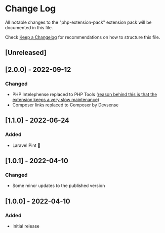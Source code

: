 # Change Log

All notable changes to the "php-extension-pack" extension pack will be documented in this file.

Check [Keep a Changelog](http://keepachangelog.com/) for recommendations on how to structure this file.

## [Unreleased]

## [2.0.0] - 2022-09-12

### Changed

- PHP Intelephense replaced to PHP Tools ([reason behind this is that the extension keeps a very slow maintenance](https://github.com/bmewburn/vscode-intelephense/issues/2245))
- Composer links replaced to Composer by Devsense

## [1.1.0] - 2022-06-24

### Added

- Laravel Pint 🍺

## [1.0.1] - 2022-04-10

### Changed

- Some minor updates to the published version

## [1.0.0] - 2022-04-10

### Added

- Initial release
